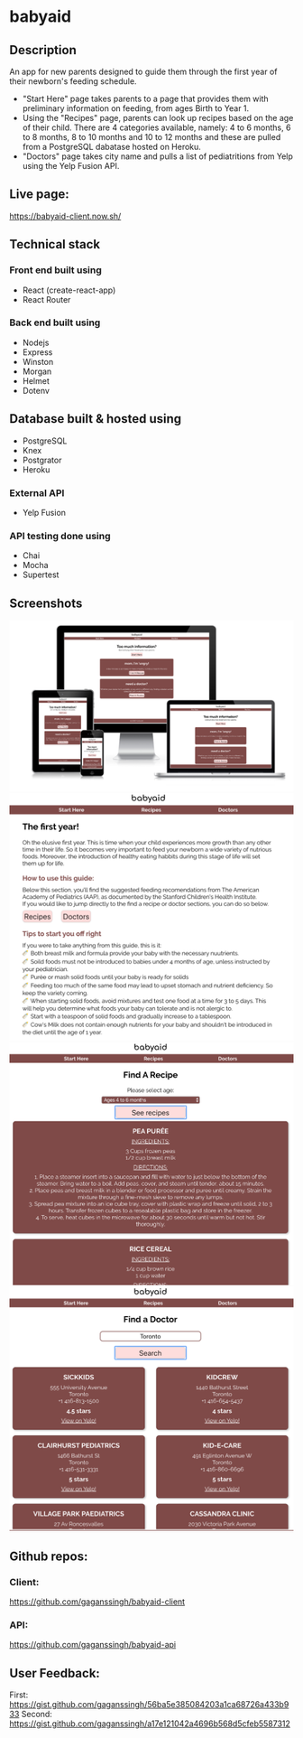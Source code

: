 # babyaid

## Description
An app for new parents designed to guide them through the first year of their newborn's feeding schedule.
- "Start Here" page takes parents to a page that provides them with preliminary information on feeding, from ages Birth to Year 1.
- Using the "Recipes" page, parents can look up recipes based on the age of their child. There are 4 categories available, namely: 4 to 6 months, 6 to 8 months, 8 to 10 months and 10 to 12 months and these are pulled from a PostgreSQL dabatase hosted on Heroku. 
- "Doctors" page takes city name and pulls a list of pediatritions from Yelp using the Yelp Fusion API.

## Live page:
https://babyaid-client.now.sh/

## Technical stack
### Front end built using
- React (create-react-app)
- React Router

### Back end built using
- Nodejs
- Express
- Winston
- Morgan
- Helmet
- Dotenv

## Database built & hosted using
- PostgreSQL
- Knex
- Postgrator
- Heroku

### External API
- Yelp Fusion

### API testing done using
- Chai
- Mocha
- Supertest

## Screenshots
![Homepage](src/images/01-HomePage.png)
![StartHere](src/images/02-StartHere.png)
![Recipes](src/images/03-Recipes.png)
![Doctors](src/images/04-Doctors.png)

## Github repos:
### Client:
https://github.com/gaganssingh/babyaid-client

### API:
https://github.com/gaganssingh/babyaid-api


## User Feedback:
First: https://gist.github.com/gaganssingh/56ba5e385084203a1ca68726a433b933
Second: https://gist.github.com/gaganssingh/a17e121042a4696b568d5cfeb5587312
